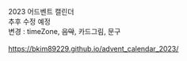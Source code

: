 2023 어드벤트 캘린더<br>
추후 수정 예정 <br>
변경 : timeZone, <del>음악</del>, 카드그림, 문구 <br>
<br>
https://bkim89229.github.io/advent_calendar_2023/
